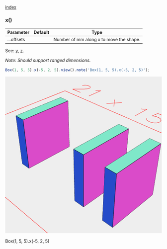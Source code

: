 [index](../../nb/api/index.md)
### x()
Parameter|Default|Type
---|---|---
...offsets||Number of mm along x to move the shape.

See: [y](../../nb/api/y.nb), [z](#https://raw.githubusercontent.com/jsxcad/JSxCAD/master/nb/api/z.md).

_Note: Should support ranged dimensions._

```JavaScript
Box(1, 5, 5).x(-5, 2, 5).view().note('Box(1, 5, 5).x(-5, 2, 5)');
```

![Image](x.md.0.png)

Box(1, 5, 5).x(-5, 2, 5)
